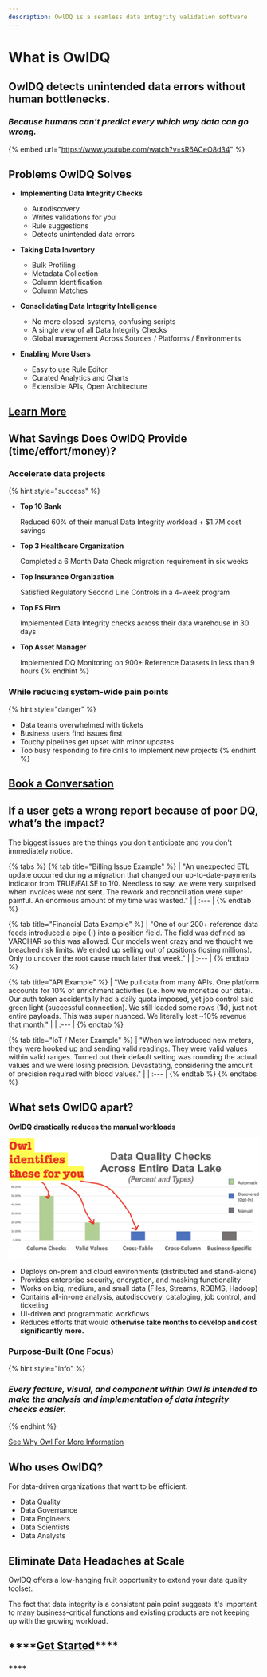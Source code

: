 ```yaml
---
description: OwlDQ is a seamless data integrity validation software.
---
```


# What is OwlDQ

## **OwlDQ d**etects unintended data errors without human bottlenecks.

### _**Because humans can’t predict every which way data can go wrong.**_

{% embed url="https://www.youtube.com/watch?v=sR6ACeO8d34" %}

## Problems OwlDQ Solves 

* **Implementing Data Integrity Checks**

  * Autodiscovery
  * Writes validations for you
  * Rule suggestions 
  * Detects unintended data errors  

* **Taking Data Inventory** 

  * Bulk Profiling
  * Metadata Collection 
  * Column Identification 
  * Column Matches

* **Consolidating Data Integrity Intelligence**

  * No more closed-systems, confusing scripts
  * A single view of all Data Integrity Checks
  * Global management Across Sources / Platforms / Environments 

* **Enabling More Users** 
  * Easy to use Rule Editor 
  * Curated Analytics and Charts 
  * Extensible APIs, Open Architecture

## [**Learn More**](https://calendly.com/brian-556/owldq-session)

## What Savings Does OwlDQ Provide \(time/effort/money\)? 

### **Accelerate data projects**

{% hint style="success" %}
* **Top 10 Bank** 

  Reduced 60% of their manual Data Integrity workload + $1.7M cost savings 

* **Top 3 Healthcare Organization** 

  Completed a 6 Month Data Check migration requirement in six weeks 

* **Top Insurance Organization** 

  Satisfied Regulatory Second Line Controls in a 4-week program 

* **Top FS Firm** 

  Implemented Data Integrity checks across their data warehouse in 30 days 

* **Top Asset Manager** 

  Implemented DQ Monitoring on 900+ Reference Datasets in less than 9 hours 
{% endhint %}

### **While reducing system-wide pain points**

{% hint style="danger" %}
* Data teams overwhelmed with tickets 
* Business users find issues first
* Touchy pipelines get upset with minor updates
* Too busy responding to fire drills to implement new projects
{% endhint %}

## [**Book a Conversation**](https://calendly.com/brian-556/owldq-session)

## If a user gets a wrong report because of poor DQ, what’s the impact?

The biggest issues are the things you don't anticipate and you don't immediately notice.

{% tabs %}
{% tab title="Billing Issue Example" %}
| "An unexpected ETL update occurred during a migration that changed our up-to-date-payments indicator from TRUE/FALSE to 1/0. Needless to say, we were very surprised when invoices were not sent. The rework and reconciliation were super painful. An enormous amount of my time was wasted." |
| :--- |
{% endtab %}

{% tab title="Financial Data Example" %}
| "One of our 200+ reference data feeds introduced a pipe \(\|\) into a position field. The field was defined as VARCHAR so this was allowed. Our models went crazy and we thought we breached risk limits. We ended up selling out of positions \(losing millions\). Only to uncover the root cause much later that week." |
| :--- |
{% endtab %}

{% tab title="API Example" %}
| "We pull data from many APIs. One platform accounts for 10% of enrichment activities \(i.e. how we monetize our data\). Our auth token accidentally had a daily quota imposed, yet job control said green light \(successful connection\). We still loaded some rows \(1k\), just not entire payloads. This was super nuanced. We literally lost ~10% revenue that month." |
| :--- |
{% endtab %}

{% tab title="IoT / Meter Example" %}
| "When we introduced new meters, they were hooked up and sending valid readings. They were valid values within valid ranges. Turned out their default setting was rounding the actual values and we were losing precision. Devastating, considering the amount of precision required with blood values." |
| :--- |
{% endtab %}
{% endtabs %}

## What sets OwlDQ apart?

**OwlDQ drastically reduces the manual workloads**

![Types of Checks Owl Automates](.gitbook/assets/screenshot-2020-07-19-at-7.31.37-pm.png)

* Deploys on-prem and cloud environments \(distributed and stand-alone\)
* Provides enterprise security, encryption, and masking functionality
* Works on big, medium, and small data \(Files, Streams, RDBMS, Hadoop\)
* Contains all-in-one analysis, autodiscovery, cataloging, job control, and ticketing
* UI-driven and programmatic workflows 
* Reduces efforts that would **otherwise take months to develop and cost significantly more.**

### **Purpose-Built \(One Focus\)**

{% hint style="info" %}
### _Every feature, visual, and component within Owl is intended to make the analysis and implementation of data integrity checks easier._
{% endhint %}

[See Why Owl For More Information](https://owldq.com/about.html)

## **Who uses OwlDQ?**

For data-driven organizations that want to be efficient.

* Data Quality
* Data Governance
* Data Engineers
* Data Scientists
* Data Analysts

## Eliminate Data Headaches at Scale

OwlDQ offers a low-hanging fruit opportunity to extend your data quality toolset.

The fact that data integrity is a consistent pain point suggests it's important to many business-critical functions and existing products are not keeping up with the growing workload.

## \*\*\*\*[**Get Started**](https://calendly.com/brian-556/owldq-session)\*\*\*\*

### \*\*\*\*

